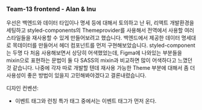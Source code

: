 ### Team-13 frontend - Alan & Inu

우선은 백엔드와 데이터 타입이나 명세 등에 대해서 토의하고 난 뒤, 리액트 개발환경을 세팅하고 styled-components의 Themeprovider를 사용해서 전역에서 사용할 여러 스타일들을 재사용할 수 있게
만들어보려고 했습니다.
백엔드에서 제공한 데이터 명세대로 목데이터를 만들어서 헤더 컴포넌트를 먼저 구현해보았습니다. styled-component는 두명 다 처음 사용해보면서 상당히 어색했었는데, Figma에 나와있는 부분들을
mixin으로 표현하는 문법이 둘 다 SASS의 mixin과 비교하면
많이 어색하다고 느꼈던 것 같습니다. 나중에 각자 따로 개발할 텐데 재사용 가능한 Theme 부분에 대해서 좀 더 사용성이 좋은 방법이 있을지 고민해봐야겠다고 결론내렸습니다.

디자인 컨벤션:

- 이벤트 태그와 런칭 특가 태그 중에서는 이벤트 태그가 먼저 온다.

```

```